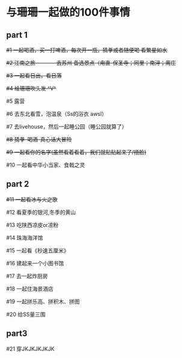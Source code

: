 # 与珊珊一起做的100件事情
## part 1
~~#1 一起喝酒，买一打啤酒，每次开一瓶，猜拳或者随便喝 看繁星如水~~

~~#2 江南之旅————去苏州 备选景点（甪直-保圣寺；同里；南浔；周庄~~

~~#3 一起看日出，看日落~~

~~#4 给珊珊吹头发 ^V^~~

#5 露营

#6 去东北看雪，泡温泉（Ss的浴衣 awsl）

#7 去livehouse，然后一起睡公园（睡公园就算了）

~~#8 猜拳-喝酒-真心话大冒险~~

~~#9 一起看你的名字(虽然看着看着，我们就贴贴起来了/捂脸)~~

#10 一起看中华小当家、食戟之灵
## part 2
~~#11 一起看冰与火之歌~~

#12 看夏季的银河,冬季的黄山

#13 吃陕西凉皮or凉粉

#14 珠海海洋馆

#15 一起看《秒速五厘米》

#16 建起来一个小图书馆

#17 去一起炸厨房

#18 一起住海景酒店

#19 一起拼乐高、拼积木、拼图

#20 给SS量三围
## part3
#21 穿JKJKJKJKJK
